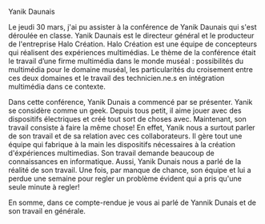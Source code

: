 Yanik Daunais

Le jeudi 30 mars, j'ai pu assister à la conférence de Yanik Daunais qui s'est déroulée en classe. Yanik Daunais est le directeur général et le producteur de l'entreprise Halo Création. Halo Création est une équipe de concepteurs qui réalisent des expériences multimédias. Le thème de la conférence était le travail d’une firme multimédia dans le monde muséal : possibilités du multimédia pour le domaine muséal, les particularités du croisement entre ces deux domaines et le travail des technicien.ne.s en intégration multimédia dans ce contexte. 

Dans cette conférence, Yanik Dunais a commencé par se présenter. Yanik se considère comme un geek. Depuis tous petit, il aime jouer avec des dispositifs électriques et créé tout sort de choses avec. Maintenant, son travail consiste à faire la même chose! En effet, Yanik nous a surtout parler de son travail et de sa relation avec ces collaborateurs. Il gère tout une équipe qui fabrique à la main les dispositifs nécessaires à la création d'éxpériences multimedias. Son travail demande beaucoup de connaissances en informatique. Aussi, Yanik Dunais nous a parlé de la réalité de son travail. Une fois, par manque de chance, son équipe et lui a perdue une semaine pour regler un problème évident qui a pris qu'une seule minute à regler!

En somme, dans ce compte-rendue je vous ai parlé de Yannik Dunais et de son travail en générale.
